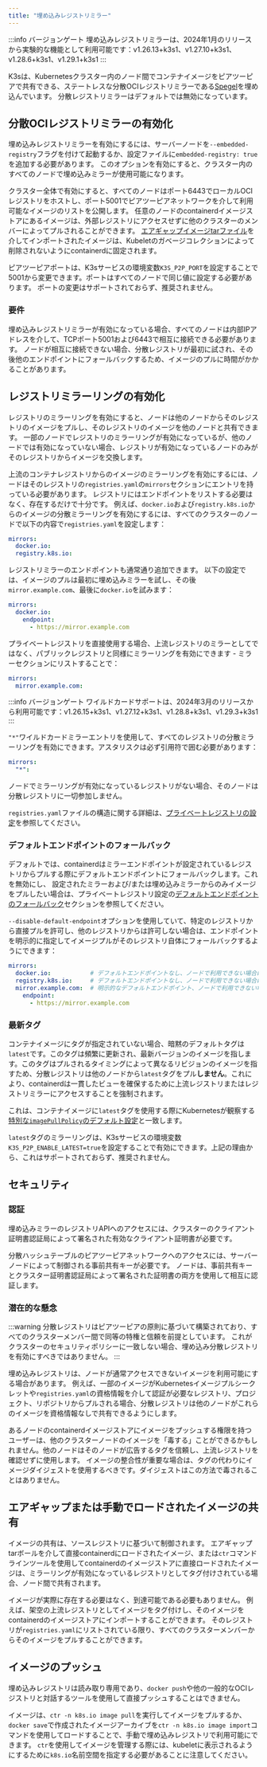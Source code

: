 ```yaml
---
title: "埋め込みレジストリミラー"
---
```


:::info バージョンゲート
埋め込みレジストリミラーは、2024年1月のリリースから実験的な機能として利用可能です：v1.26.13+k3s1、v1.27.10+k3s1、v1.28.6+k3s1、v1.29.1+k3s1
:::

K3sは、Kubernetesクラスター内のノード間でコンテナイメージをピアツーピアで共有できる、ステートレスな分散OCIレジストリミラーである[Spegel](https://github.com/spegel-org/spegel)を埋め込んでいます。
分散レジストリミラーはデフォルトでは無効になっています。

## 分散OCIレジストリミラーの有効化

埋め込みレジストリミラーを有効にするには、サーバーノードを`--embedded-registry`フラグを付けて起動するか、設定ファイルに`embedded-registry: true`を追加する必要があります。
このオプションを有効にすると、クラスター内のすべてのノードで埋め込みミラーが使用可能になります。

クラスター全体で有効にすると、すべてのノードはポート6443でローカルOCIレジストリをホストし、ポート5001でピアツーピアネットワークを介して利用可能なイメージのリストを公開します。
任意のノードのcontainerdイメージストアにあるイメージは、外部レジストリにアクセスせずに他のクラスターのメンバーによってプルされることができます。
[エアギャップイメージtarファイル](./airgap.md#manually-deploy-images-method)を介してインポートされたイメージは、Kubeletのガベージコレクションによって削除されないようにcontainerdに固定されます。

ピアツーピアポートは、K3sサービスの環境変数`K3S_P2P_PORT`を設定することで5001から変更できます。ポートはすべてのノードで同じ値に設定する必要があります。
ポートの変更はサポートされておらず、推奨されません。

### 要件

埋め込みレジストリミラーが有効になっている場合、すべてのノードは内部IPアドレスを介して、TCPポート5001および6443で相互に接続できる必要があります。
ノードが相互に接続できない場合、分散レジストリが最初に試され、その後他のエンドポイントにフォールバックするため、イメージのプルに時間がかかることがあります。

## レジストリミラーリングの有効化

レジストリのミラーリングを有効にすると、ノードは他のノードからそのレジストリのイメージをプルし、そのレジストリのイメージを他のノードと共有できます。
一部のノードでレジストリのミラーリングが有効になっているが、他のノードでは有効になっていない場合、レジストリが有効になっているノードのみがそのレジストリからイメージを交換します。

上流のコンテナレジストリからのイメージのミラーリングを有効にするには、ノードはそのレジストリの`registries.yaml`の`mirrors`セクションにエントリを持っている必要があります。
レジストリにはエンドポイントをリストする必要はなく、存在するだけで十分です。
例えば、`docker.io`および`registry.k8s.io`からのイメージの分散ミラーリングを有効にするには、すべてのクラスターのノードで以下の内容で`registries.yaml`を設定します：

```yaml
mirrors:
  docker.io:
  registry.k8s.io:
```

レジストリミラーのエンドポイントも通常通り追加できます。
以下の設定では、イメージのプルは最初に埋め込みミラーを試し、その後`mirror.example.com`、最後に`docker.io`を試みます：
```yaml
mirrors:
  docker.io:
    endpoint:
      - https://mirror.example.com
```

プライベートレジストリを直接使用する場合、上流レジストリのミラーとしてではなく、パブリックレジストリと同様にミラーリングを有効にできます - ミラーセクションにリストすることで：
```yaml
mirrors:
  mirror.example.com:
```

:::info バージョンゲート
ワイルドカードサポートは、2024年3月のリリースから利用可能です：v1.26.15+k3s1、v1.27.12+k3s1、v1.28.8+k3s1、v1.29.3+k3s1
:::

`"*"`ワイルドカードミラーエントリを使用して、すべてのレジストリの分散ミラーリングを有効にできます。アスタリスクは必ず引用符で囲む必要があります：
```yaml
mirrors:
  "*":
```

ノードでミラーリングが有効になっているレジストリがない場合、そのノードは分散レジストリに一切参加しません。

`registries.yaml`ファイルの構造に関する詳細は、[プライベートレジストリの設定](./private-registry.md)を参照してください。

### デフォルトエンドポイントのフォールバック

デフォルトでは、containerdはミラーエンドポイントが設定されているレジストリからプルする際にデフォルトエンドポイントにフォールバックします。これを無効にし、
設定されたミラーおよび/または埋め込みミラーからのみイメージをプルしたい場合は、プライベートレジストリ設定の[デフォルトエンドポイントのフォールバック](./private-registry.md#default-endpoint-fallback)セクションを参照してください。

`--disable-default-endpoint`オプションを使用していて、特定のレジストリから直接プルを許可し、他のレジストリからは許可しない場合は、エンドポイントを明示的に指定してイメージプルがそのレジストリ自体にフォールバックするようにできます：
```yaml
mirrors:
  docker.io:           # デフォルトエンドポイントなし、ノードで利用できない場合はプルに失敗
  registry.k8s.io:     # デフォルトエンドポイントなし、ノードで利用できない場合はプルに失敗
  mirror.example.com:  # 明示的なデフォルトエンドポイント、ノードで利用できない場合は上流からプル可能
    endpoint:
      - https://mirror.example.com
```

### 最新タグ

コンテナイメージにタグが指定されていない場合、暗黙のデフォルトタグは`latest`です。このタグは頻繁に更新され、最新バージョンのイメージを指します。このタグはプルされるタイミングによって異なるリビジョンのイメージを指すため、分散レジストリは他のノードから`latest`タグをプル**しません**。これにより、containerdは一貫したビューを確保するために上流レジストリまたはレジストリミラーにアクセスすることを強制されます。

これは、コンテナイメージに`latest`タグを使用する際にKubernetesが観察する[特別な`imagePullPolicy`のデフォルト設定](https://kubernetes.io/docs/concepts/containers/images/#imagepullpolicy-defaulting)と一致します。

`latest`タグのミラーリングは、K3sサービスの環境変数`K3S_P2P_ENABLE_LATEST=true`を設定することで有効にできます。上記の理由から、これはサポートされておらず、推奨されません。

## セキュリティ

### 認証

埋め込みミラーのレジストリAPIへのアクセスには、クラスターのクライアント証明書認証局によって署名された有効なクライアント証明書が必要です。

分散ハッシュテーブルのピアツーピアネットワークへのアクセスには、サーバーノードによって制御される事前共有キーが必要です。
ノードは、事前共有キーとクラスター証明書認証局によって署名された証明書の両方を使用して相互に認証します。

### 潜在的な懸念

:::warning
分散レジストリはピアツーピアの原則に基づいて構築されており、すべてのクラスターメンバー間で同等の特権と信頼を前提としています。
これがクラスターのセキュリティポリシーに一致しない場合、埋め込み分散レジストリを有効にすべきではありません。
:::

埋め込みレジストリは、ノードが通常アクセスできないイメージを利用可能にする場合があります。
例えば、一部のイメージがKubernetesイメージプルシークレットや`registries.yaml`の資格情報を介して認証が必要なレジストリ、プロジェクト、リポジトリからプルされる場合、分散レジストリは他のノードがこれらのイメージを資格情報なしで共有できるようにします。

あるノードのcontainerdイメージストアにイメージをプッシュする権限を持つユーザーは、他のクラスターノードのイメージを「毒する」ことができるかもしれません。他のノードはそのノードが広告するタグを信頼し、上流レジストリを確認せずに使用します。
イメージの整合性が重要な場合は、タグの代わりにイメージダイジェストを使用するべきです。ダイジェストはこの方法で毒されることはありません。

## エアギャップまたは手動でロードされたイメージの共有

イメージの共有は、ソースレジストリに基づいて制御されます。
エアギャップtarボールを介して直接containerdにロードされたイメージ、または`ctr`コマンドラインツールを使用してcontainerdのイメージストアに直接ロードされたイメージは、ミラーリングが有効になっているレジストリとしてタグ付けされている場合、ノード間で共有されます。

イメージが実際に存在する必要はなく、到達可能である必要もありません。
例えば、架空の上流レジストリとしてイメージをタグ付けし、そのイメージをcontainerdのイメージストアにインポートすることができます。
そのレジストリが`registries.yaml`にリストされている限り、すべてのクラスターメンバーからそのイメージをプルすることができます。

## イメージのプッシュ

埋め込みレジストリは読み取り専用であり、`docker push`や他の一般的なOCIレジストリと対話するツールを使用して直接プッシュすることはできません。

イメージは、`ctr -n k8s.io image pull`を実行してイメージをプルするか、`docker save`で作成されたイメージアーカイブを`ctr -n k8s.io image import`コマンドを使用してロードすることで、手動で埋め込みレジストリで利用可能にできます。
`ctr`を使用してイメージを管理する際には、kubeletに表示されるようにするために`k8s.io`名前空間を指定する必要があることに注意してください。